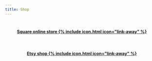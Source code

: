 ```yaml
---
title: Shop
---
```


<style>
.shop-link {
  display: flex;
  align-items: flex-end;
  justify-content: center;
  padding: 2em;
  cursor: pointer;
  text-align: center;
  font-weight: bold;
}
.shop-link img {
  width: 1.5em;
  margin-left: 0.5em;
}
</style>

<div class='column-container post-columns'>
  <a class='column card-shadow shop-link' href="https://mickymakes.square.site" target="_blank">
    Square online store
    {% include icon.html icon="link-away" %}
  </a>
  <a class='column card-shadow shop-link' href="https://www.etsy.com/shop/MickyMakery" target="_blank">
    Etsy shop
    {% include icon.html icon="link-away" %}
  </a>
</div>
